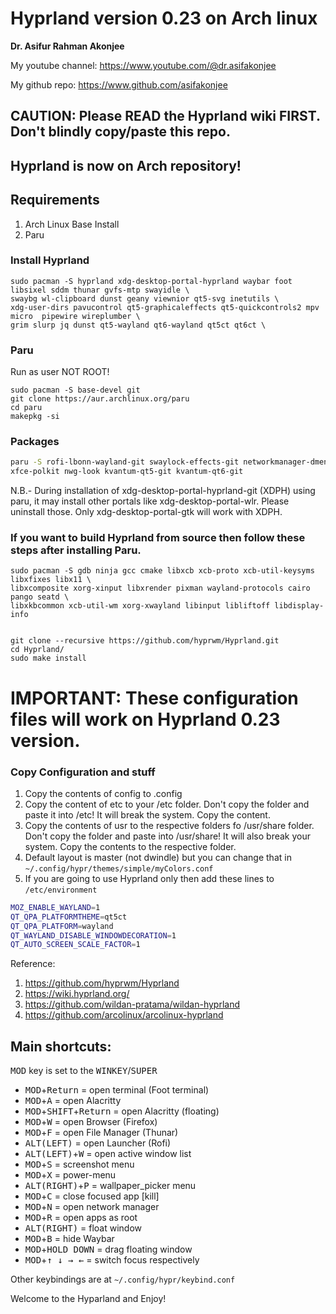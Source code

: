 # Hyprland version 0.23 on Arch linux

**Dr. Asifur Rahman Akonjee**

My youtube channel: https://www.youtube.com/@dr.asifakonjee

My github repo: https://www.github.com/asifakonjee

## CAUTION: Please READ the Hyprland wiki FIRST. Don't blindly copy/paste this repo.

## Hyprland is now on Arch repository!

## Requirements
1. Arch Linux Base Install
2. Paru

### Install Hyprland

```
sudo pacman -S hyprland xdg-desktop-portal-hyprland waybar foot libsixel sddm thunar gvfs-mtp swayidle \
swaybg wl-clipboard dunst geany viewnior qt5-svg inetutils \
xdg-user-dirs pavucontrol qt5-graphicaleffects qt5-quickcontrols2 mpv micro  pipewire wireplumber \
grim slurp jq dunst qt5-wayland qt6-wayland qt5ct qt6ct \
```

### Paru

Run as user NOT ROOT!

```
sudo pacman -S base-devel git
git clone https://aur.archlinux.org/paru
cd paru
makepkg -si
```

### Packages

``` bash
paru -S rofi-lbonn-wayland-git swaylock-effects-git networkmanager-dmenu-git \
xfce-polkit nwg-look kvantum-qt5-git kvantum-qt6-git
```
N.B.- During installation of xdg-desktop-portal-hyprland-git (XDPH) using paru, it may install other portals like xdg-desktop-portal-wlr. Please uninstall those. Only xdg-desktop-portal-gtk will work with XDPH.  

### If you want to build Hyprland from source then follow these steps after installing Paru.

```
sudo pacman -S gdb ninja gcc cmake libxcb xcb-proto xcb-util-keysyms libxfixes libx11 \
libxcomposite xorg-xinput libxrender pixman wayland-protocols cairo pango seatd \
libxkbcommon xcb-util-wm xorg-xwayland libinput libliftoff libdisplay-info


git clone --recursive https://github.com/hyprwm/Hyprland.git
cd Hyprland/
sudo make install
```
# IMPORTANT: These configuration files will work on Hyprland 0.23 version.

### Copy Configuration and stuff
1. Copy the contents of config to .config
2. Copy the content of etc to your /etc folder. Don't copy the folder and paste it into /etc! It will break the system. Copy the content.
3. Copy the contents of usr to the respective folders fo /usr/share folder. Don't copy the folder and paste into /usr/share! It will also break your system. Copy the contents to the respective folder.
4. Default layout is master (not dwindle) but you can change that in `~/.config/hypr/themes/simple/myColors.conf`
5. If you are going to use Hyprland only then add these lines to `/etc/environment`

``` bash
MOZ_ENABLE_WAYLAND=1
QT_QPA_PLATFORMTHEME=qt5ct
QT_QPA_PLATFORM=wayland
QT_WAYLAND_DISABLE_WINDOWDECORATION=1
QT_AUTO_SCREEN_SCALE_FACTOR=1
```
Reference:
1. https://github.com/hyprwm/Hyprland
2. https://wiki.hyprland.org/
3. https://github.com/wildan-pratama/wildan-hyprland
4. https://github.com/arcolinux/arcolinux-hyprland

## Main shortcuts: 

<kbd>MOD</kbd> key is set to the <kbd>WINKEY</kbd>/<kbd>SUPER</kbd>

 - <kbd>MOD</kbd>+<kbd>Return</kbd> = open terminal (Foot terminal)
 - <kbd>MOD</kbd>+<kbd>A</kbd> = open Alacritty
 - <kbd>MOD</kbd>+<kbd>SHIFT</kbd>+<kbd>Return</kbd> = open Alacritty (floating)
 - <kbd>MOD</kbd>+<kbd>W</kbd> = open Browser (Firefox)
 - <kbd>MOD</kbd>+<kbd>F</kbd> = open File Manager (Thunar)
 - <kbd>ALT(LEFT)</kbd> = open Launcher (Rofi)
 - <kbd>ALT(LEFT)</kbd>+<kbd>W</kbd> = open active window list
- <kbd>MOD</kbd>+<kbd>S</kbd> = screenshot menu
 - <kbd>MOD</kbd>+<kbd>X</kbd> = power-menu
 - <kbd>ALT(RIGHT)</kbd>+<kbd>P</kbd> = wallpaper_picker menu
 - <kbd>MOD</kbd>+<kbd>C</kbd> = close focused app [kill]
 - <kbd>MOD</kbd>+<kbd>N</kbd> = open network manager
 - <kbd>MOD</kbd>+<kbd>R</kbd> = open apps as root
 - <kbd>ALT(RIGHT)</kbd>  = float window
 - <kbd>MOD</kbd>+<kbd>B</kbd> = hide Waybar
 - <kbd>MOD</kbd>+<kbd>HOLD DOWN</kbd> = drag floating window
 - <kbd>MOD</kbd>+<kbd>↑ ↓ → ←</kbd>  = switch focus respectively 
 
Other keybindings are at `~/.config/hypr/keybind.conf`

Welcome to the Hyparland and Enjoy!
